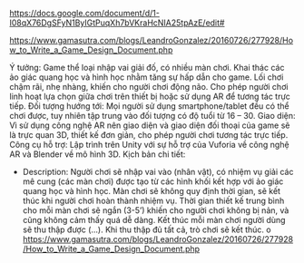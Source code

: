 https://docs.google.com/document/d/1-I08qX76DgSFyN1ByIGtPuqXh7bVKraHcNIA25tpAzE/edit#

https://www.gamasutra.com/blogs/LeandroGonzalez/20160726/277928/How_to_Write_a_Game_Design_Document.php

Ý tưởng: Game thể loại nhập vai giải đố, có nhiều màn chơi. Khai thác các ảo giác quang học và hình học nhằm tăng sự hấp dẫn cho game. Lối chơi chậm rãi, nhẹ nhàng, khiến cho người chơi động não. Cho phép người chơi linh hoạt lựa chọn giữa chơi trên thiết bị hoặc sử dụng AR để tương tác trực tiếp. 
Đối tượng hướng tới: Mọi người sử dụng smartphone/tablet đều có thể chơi được, tuy nhiên tập trung vào đối tượng có độ tuổi từ 16 – 30.
Giao diện: Vì sử dụng công nghệ AR nên giao diện và giao diện đối thoại của game sẽ là trực quan 3D, thiết kế đơn giản, cho phép người chơi tương tác trực tiếp.
Công cụ hỗ trợ: Lập trình trên Unity với sự hỗ trợ của Vuforia về công nghệ AR và Blender về mô hình 3D.
Kịch bản chi tiết:
-	Description:  Người chơi sẽ nhập vai vào (nhân vật), có nhiệm vụ giải các mê cung (các màn chơi) được tạo từ các hình khối kết hợp với ảo giác quang học và hình học. Màn chơi sẽ không quy định thời gian, sẽ kết thúc khi người chơi hoàn thành nhiệm vụ. Thời gian thiết kế trung bình cho mỗi màn chơi sẽ ngắn (3-5’) khiến cho người chơi không bị nản, và cũng không cảm thấy quá dễ dàng. Kết thúc mỗi màn chơi người dùng sẽ thu thập được (…). Khi thu thập đủ tất cả, trò chơi sẽ kết thúc.
o	https://www.gamasutra.com/blogs/LeandroGonzalez/20160726/277928/How_to_Write_a_Game_Design_Document.php
